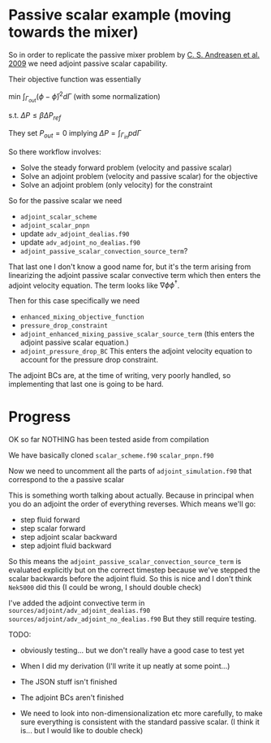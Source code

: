 # Passive scalar example (moving towards the mixer)
So in order to replicate the passive mixer problem by 
[C. S. Andreasen et al. 2009](https://doi.org/10.1002/fld.1964)
we need adjoint passive scalar capability.

Their objective function was essentially

min $\int_{\Gamma_{out}} (\phi - \bar{\phi})^2 d\Gamma$ 
(with some normalization)

s.t. $\Delta P \leq \beta \Delta P_{ref}$

They set $P_{out} = 0$ implying $\Delta P = \int_{\Gamma_{in}}p d \Gamma$

So there workflow involves:
- Solve the steady forward problem (velocity and passive scalar)
- Solve an adjoint problem (velocity and passive scalar) for the objective
- Solve an adjoint problem (only velocity) for the constraint

So for the passive scalar we need
- `adjoint_scalar_scheme`
- `adjoint_scalar_pnpn`
- update `adv_adjoint_dealias.f90`
- update `adv_adjoint_no_dealias.f90`
- `adjoint_passive_scalar_convection_source_term`?

That last one I don't know a good name for, but it's the term arising from
linearizing the adjoint passive scalar convective term which then enters the
adjoint velocity equation. The term looks like $\nabla \phi \phi^\dagger$.

Then for this case specifically we need
- `enhanced_mixing_objective_function`
- `pressure_drop_constraint`
- `adjoint_enhanced_mixing_passive_scalar_source_term` (this enters the adjoint
passive scalar equation.)
- `adjoint_pressure_drop_BC` This enters the adjoint velocity equation to 
account for the pressure drop constraint.

The adjoint BCs are, at the time of writing, very poorly handled, so 
implementing that last one is going to be hard.


# Progress
OK so far NOTHING has been tested aside from compilation

We have basically cloned 
	`scalar_scheme.f90`
	`scalar_pnpn.f90`

Now we need to uncomment all the parts of `adjoint_simulation.f90` that 
correspond to the a passive scalar

This is something worth talking about actually.
Because in principal when you do an adjoint the order of everything reverses. 
Which means we'll go:
- step fluid forward
- step scalar forward
- step adjoint scalar backward
- step adjoint fluid backward

So this means the `adjoint_passive_scalar_convection_source_term` is evaluated 
explicitly but on the correct timestep because we've stepped the scalar 
backwards before the adjoint fluid. So this is nice and I don't think
`Nek5000` did this (I could be wrong, I should double check)

I've added the adjoint convective term in 
	`sources/adjoint/adv_adjoint_dealias.f90`
	`sources/adjoint/adv_adjoint_no_dealias.f90`
But they still require testing.

TODO:
- obviously testing... but we don't really have a good case to test yet
- When I did my derivation (I'll write it up neatly at some point...) 


- The JSON stuff isn't finished
- The adjoint BCs aren't finished
- We need to look into non-dimensionalization etc more carefully, 
to make sure everything is consistent with the standard passive scalar. 
  (I think it is... but I would like to double check)

